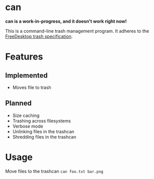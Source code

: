 # can
**can is a work-in-progress, and it doesn't work right now!**

This is a command-line trash management program. It adheres to the [FreeDesktop
trash specification](https://specifications.freedesktop.org/trash-spec/trashspec-latest.html).

# Features
## Implemented
* Moves file to trash

## Planned
* Size caching
* Trashing across filesystems
* Verbose mode
* Unlinking files in the trashcan
* Shredding files in the trashcan

# Usage
Move files to the trashcan
`can foo.txt bar.png`
